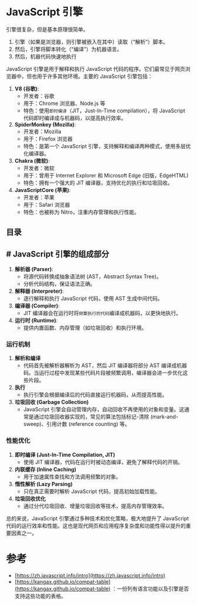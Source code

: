 
# JavaScript 引擎

引擎很复杂，但是基本原理很简单。

1. 引擎（如果是浏览器，则引擎被嵌入在其中）读取（“解析”）脚本。
2. 然后，引擎将脚本转化（“编译”）为机器语言。
3. 然后，机器代码快速地执行


JavaScript 引擎是用于解释和执行 JavaScript 代码的程序。它们最常见于网页浏览器中，但也用于许多其他环境。主要的 JavaScript 引擎包括：

1. **V8 (谷歌)**:
   - 开发者：谷歌
   - 用于：Chrome 浏览器、Node.js 等
   - 特色：使用`即时编译`（JIT，Just-In-Time compilation），将 JavaScript 代码即时编译成与机器码，以提高执行效率。
2. **SpiderMonkey (Mozilla)**:
   - 开发者：Mozilla
   - 用于：Firefox 浏览器
   - 特色：是第一个 JavaScript 引擎，支持解释和编译两种模式，使用多层优化编译器。
3. **Chakra (微软)**:
   - 开发者：微软
   - 用于：曾用于 Internet Explorer 和 Microsoft Edge (旧版，EdgeHTML)
   - 特色：拥有一个强大的 JIT 编译器，支持优化的执行和垃圾回收。
4. **JavaScriptCore (苹果)**:
   - 开发者：苹果
   - 用于：Safari 浏览器
   - 特色：也被称为 Nitro，注重内存管理和执行性能。


## 目录
<!-- toc -->
 ## # JavaScript 引擎的组成部分 

1. **解析器 (Parser)**:
   - 将源代码转换成抽象语法树 (AST，Abstract Syntax Tree)。
   - 分析代码结构，保证语法正确。
2. **解释器 (Interpreter)**:
   - 逐行解释和执行 JavaScript 代码，使用 AST 生成中间代码。
3. **编译器 (Compiler)**:
   - JIT 编译器会在运行时将`频繁执行的代码`编译成机器码，以更快地执行。
4. **运行时 (Runtime)**:
   - 提供内置函数、内存管理（如垃圾回收）和执行环境。

### 运行机制

1. **解析和编译**
   - 代码首先被解析器解析为 AST，然后 JIT 编译器将部分 AST 编译成机器码。当运行过程中发现某些代码片段被频繁调用，编译器会进一步优化这些片段。
2. **执行**
   - 执行引擎会根据编译后的代码直接运行机器码，从而提高性能。
3. **垃圾回收 (Garbage Collection)**
   - JavaScript 引擎会自动管理内存，自动回收不再使用的对象和变量。这通常是通过垃圾回收器实现的，常见的算法包括标记-清除 (mark-and-sweep)、引用计数 (reference counting) 等。

### 性能优化

1. **即时编译 (Just-In-Time Compilation, JIT)**
   - 使用 JIT 编译器，代码在运行时被动态编译，避免了解释代码的开销。
2. **内联缓存 (Inline Caching)**
   - 用于加速属性查找和方法调用频繁的对象。
3. **惰性解析 (Lazy Parsing)**
   - 只在真正需要时解析 JavaScript 代码，提高初始加载性能。
4. **垃圾回收优化**
   - 通过分代垃圾回收、增量垃圾回收等技术，提高内存管理效率。

总的来说，JavaScript 引擎通过多种技术和优化策略，极大地提升了 JavaScript 代码的运行效率和性能。这也是现代网页和应用程序复杂度和功能性得以提升的重要因素之一。





# 参考

- [https://zh.javascript.info/intro](https://zh.javascript.info/intro)
- [https://kangax.github.io/compat-table](https://kangax.github.io/compat-table) ：一份列有语言功能以及引擎是否支持这些功能的表格。
